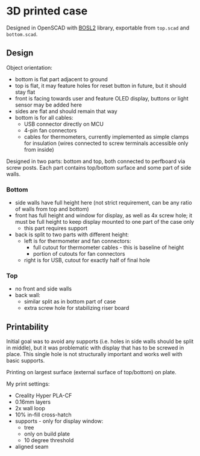 # 3D printed case

Designed in OpenSCAD with [BOSL2](https://github.com/BelfrySCAD/BOSL2) library, exportable from `top.scad` and `bottom.scad`.

## Design

Object orientation:

- bottom is flat part adjacent to ground
- top is flat, it may feature holes for reset button in future, but it should stay flat
- front is facing towards user and feature OLED display, buttons or light sensor may be added here
- sides are flat and should remain that way
- bottom is for all cables:
  - USB connector directly on MCU
  - 4-pin fan connectors
  - cables for thermometers, currently implemented as simple clamps for insulation (wires connected to screw terminals accessible only from inside)

Designed in two parts: bottom and top, both connected to perfboard via screw posts. Each part contains top/bottom surface and some part of side walls. 

### Bottom

- side walls have full height here (not strict requirement, can be any ratio of walls from top and bottom)
- front has full height and window for display, as well as 4x screw hole; it must be full height to keep display mounted to one part of the case only
  - this part requires support
- back is split to two parts with different height:
  - left is for thermometer and fan connectors:
    - full cutout for thermometer cables - this is baseline of height
    - portion of cutouts for fan connectors
  - right is for USB, cutout for exactly half of final hole

### Top

- no front and side walls
- back wall:
  - similar split as in bottom part of case
  - extra screw hole for stabilizing riser board

## Printability

Initial goal was to avoid any supports (i.e. holes in side walls should be split in middle), but it was problematic with display that has to be screwed in place. This single hole is not structurally important and works well with basic supports.

Printing on largest surface (external surface of top/bottom) on plate.

My print settings:

- Creality Hyper PLA-CF
- 0.16mm layers
- 2x wall loop
- 10% in-fill cross-hatch
- supports - only for display window:
  - tree
  - only on build plate
  - 10 degree threshold
- aligned seam
